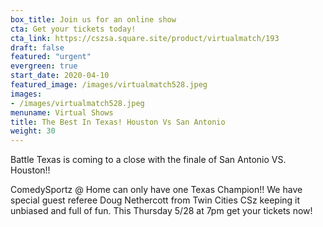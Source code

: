 ```yaml
---
box_title: Join us for an online show
cta: Get your tickets today!
cta_link: https://cszsa.square.site/product/virtualmatch/193
draft: false
featured: "urgent"
evergreen: true
start_date: 2020-04-10
featured_image: /images/virtualmatch528.jpeg
images:
- /images/virtualmatch528.jpeg
menuname: Virtual Shows
title: The Best In Texas! Houston Vs San Antonio
weight: 30
---
```


Battle Texas is coming to a close with the finale of San Antonio VS. Houston!!

ComedySportz @ Home can only have one Texas Champion!! We have special guest referee Doug Nethercott from Twin Cities CSz keeping it unbiased and full of fun. This Thursday 5/28 at 7pm get your tickets now!
